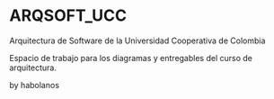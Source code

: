 # ARQSOFT_UCC
Arquitectura de Software de la Universidad Cooperativa de Colombia


Espacio de trabajo para los diagramas y entregables del curso de arquitectura.

by habolanos